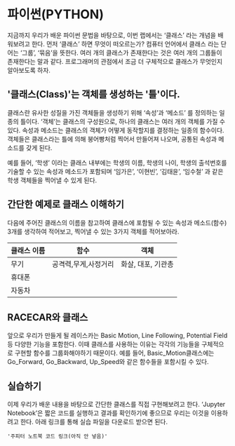 # 파이썬(PYTHON)

지금까지 우리가 배운 파이썬 문법을 바탕으로, 이번 랩에서는 ‘클래스’ 라는 개념을 배워보려고 한다. 먼저 ‘클래스’ 하면 무엇이 떠오르는가? 컴퓨터 언어에서 클래스 라는 단어는 ‘그룹’, ‘묶음’을 뜻한다. 여러 개의 클래스가 존재한다는 것은 여러 개의 그룹들이 존재한다는 말과 같다. 프로그래머의 관점에서 조금 더 구체적으로 클래스가 무엇인지 알아보도록 하자.

## '클래스(Class)'는 객체를 생성하는 '틀'이다.

클래스란 유사한 성질을 가진 객체들을 생성하기 위해 ‘속성’과 ‘메소드’ 를 정의하는 일종의 틀이다. ‘객체’는 클래스의 구성원으로, 하나의 클래스는 여러 개의 객체를 가질 수 있다. 속성과 메소드는 클래스의 객체가 어떻게 동작할지를 결정하는 일종의 함수이다. 객체들은 클래스라는 틀에 의해 붕어빵처럼 찍어서 만들어져 나오며, 공통된 속성과 메소드를 갖게 된다.

예를 들어, ‘학생’ 이라는 클래스 내부에는 학생의 이름, 학생의 나이, 학생의 출석번호를 기술할 수 있는 속성과 메소드가 포함되며 ‘임가은’, ‘이현빈’, ‘김태윤’, ‘임수철’ 과 같은 학생 객체들을 찍어낼 수 있게 된다.


## 간단한 예제로 클래스 이해하기

다음에 주어진 클래스의 이름을 참고하여 클래스에 포함될 수 있는 속성과 메소드(함수) 3개를 생각하여 적어보고, 찍어낼 수 있는 3가지 객체를 적어보아라.

|클래스 이름| 함수 | 객체|
|----------|------|-----|
|무기|공격력,무게,사정거리|화살, 대포, 기관총|
|휴대폰|       |         |
|자동차|       |         |

## RACECAR와 클래스

앞으로 우리가 만들게 될 레이스카는 Basic Motion, Line Following, Potential Field 등 다양한 기능을 포함한다. 이때 클래스를 사용하는 이유는 각각의 기능들을 구체적으로 구현할 함수를 그룹화해야하기 때문이다. 예를 들어, Basic_Motion클래스에는 Go_Forward, Go_Backward, Up_Speed와 같은 함수들을 포함시킬 수 있다.

## 실습하기
이제 우리가 배운 내용을 바탕으로 간단한 클래스를 직접 구현해보려고 한다. ‘Jupyter Notebook’은 짧은 코드를 실행하고 결과를 확인하기에 좋으므로 우리는 이것을 이용하려고 한다. 아래 링크를 통해 실습 파일을 다운로드 받으면 된다.

    '주피터 노트북 코드 링크(아직 안 넣음)'
